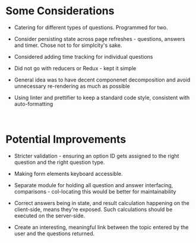 # Some Considerations

- Catering for different types of questions. Programmed for two.

- Consider persisting state across page refreshes - questions, answers and timer.
Chose not to for simplcity's sake.

- Considered adding time tracking for individual questions 
- Did not go with reducers or Redux - kept it simple

- General idea was to have decent componenet decomposition and avoid unnecessary re-rendering as much as possible

- Using linter and prettifier to keep a standard code style, consistent with auto-formatting


<br>

# Potential Improvements

- Stricter validation - ensuring an option ID gets assigned to the right question and the right question type.

- Making form elements keyboard accessible.

- Separate module for holding all question and answer interfacing, comparisons - col-locating this would be better
for maintainability 

- Correct answers being in state, and result calculation happening on the client-side, means they're exposed.
Such calculations should be executed on the server-side.

- Create an interesting, meaningful link between the topic entered by the user and the questions returned.
